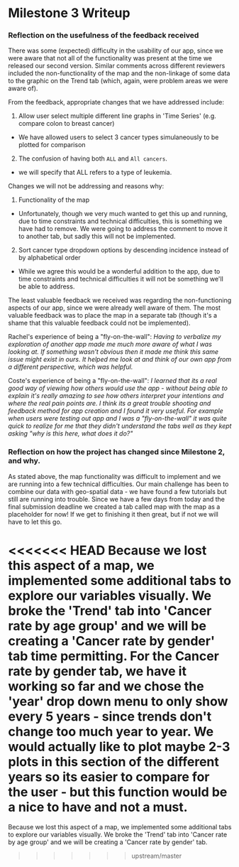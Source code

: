 # Milestone 3 Writeup

### Reflection on the usefulness of the feedback received

There was some (expected) difficulty in the usability of our app, since we were aware that not all of the functionality was present at the time we released our second version. Similar comments across different reviewers included the non-functionality of the map and the non-linkage of some data to the graphic on the Trend tab (which, again, were problem areas we were aware of).

From the feedback, appropriate changes that we have addressed include:
1. Allow user select multiple different line graphs in 'Time Series' (e.g. compare colon to breast cancer)
  - We have allowed users to select 3 cancer types simulaneously to be plotted for comparison
2. The confusion of having both `ALL` and `All cancers`.
  - we will specify that ALL refers to a type of leukemia.

Changes we will not be addressing and reasons why:
1. Functionality of the map
  - Unfortunately, though we very much wanted to get this up and running, due to time constraints and technical difficulties, this is something we have had to remove. We were going to address the comment to move it to another tab, but sadly this will not be implemented.
2. Sort cancer type dropdown options by descending incidence instead of by alphabetical order
  - While we agree this would be a wonderful addition to the app, due to time constraints and technical difficulties it will not be something we'll be able to address.

The least valuable feedback we received was regarding the non-functioning aspects of our app, since we were already well aware of them. The most valuable feedback was to place the map in a separate tab (though it's a shame that this valuable feedback could not be implemented).

Rachel's experience of being a "fly-on-the-wall":
*Having to verbalize my exploration of another app made me much more aware of what I was looking at. If something wasn't obvious then it made me think this same issue might exist in ours. It helped me look at and think of our own app from a different perspective, which was helpful.*

Coste's experience of being a "fly-on-the-wall":
*I learned that its a real good way of viewing how others would use the app - without being able to explain it's really amazing to see how others interpret your intentions and where the real pain points are. I think its a great trouble shooting and feedback method for app creation and I found it very useful. For example when users were testing out app and I was a "fly-on-the-wall" it was quite quick to realize for me that they didn't understand the tabs well as they kept asking "why is this here, what does it do?"*


### Reflection on how the project has changed since Milestone 2, and why.

As stated above, the map functionality was difficult to implement and we are running into a few technical difficulties. Our main challenge has been to combine our data with geo-spatial data - we have found a few tutorials but still are running into trouble. Since we have a few days from today and the final submission deadline we created a tab called map with the map as a placeholder for now! If we get to finishing it then great, but if not we will have to let this go.

<<<<<<< HEAD
Because we lost this aspect of a map, we implemented some additional tabs to explore our variables visually. We broke the 'Trend' tab into 'Cancer rate by age group' and we will be creating a 'Cancer rate by gender' tab time permitting. For the Cancer rate by gender tab, we have it working so far and we chose the 'year' drop down menu to only show every 5 years - since trends don't change too much year to year. We would actually like to plot maybe 2-3 plots in this section of the different years so its easier to compare for the user - but this function would be a nice to have and not a must.
=======
Because we lost this aspect of a map, we implemented some additional tabs to explore our variables visually. We broke the 'Trend' tab into 'Cancer rate by age group' and we will be creating a 'Cancer rate by gender' tab.
>>>>>>> upstream/master
